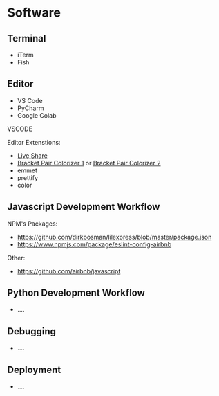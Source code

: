 # Software






## Terminal
- iTerm
- Fish

## Editor

- VS Code
- PyCharm
- Google Colab


VSCODE

Editor Extenstions:
- [Live Share](https://marketplace.visualstudio.com/items?itemName=MS-vsliveshare.vsls-vs)
- [Bracket Pair Colorizer 1](https://marketplace.visualstudio.com/items?itemName=CoenraadS.bracket-pair-colorizer) or [Bracket Pair Colorizer 2](https://marketplace.visualstudio.com/items?itemName=CoenraadS.bracket-pair-colorizer-2)
- emmet
- prettify
- color






## Javascript Development Workflow

NPM's Packages:
- https://github.com/dirkbosman/lilexpress/blob/master/package.json
- https://www.npmjs.com/package/eslint-config-airbnb

Other: 
- https://github.com/airbnb/javascript


## Python Development Workflow
- ....


## Debugging
- ....


## Deployment
- ....





